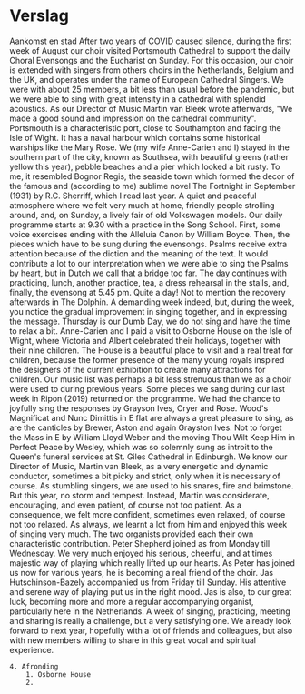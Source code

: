 # Verslag
Aankomst en stad
		After two years of COVID caused silence, during the first week of August our choir visited Portsmouth Cathedral to support the daily Choral Evensongs and the Eucharist on Sunday. For this occasion, our choir is extended with singers from others choirs in the Netherlands, Belgium and the UK, and operates under the name of European Cathedral Singers. We were with about 25 members, a bit less than usual before the pandemic, but we were able to sing with great intensity in a cathedral with splendid acoustics. As our Director of Music Martin van Bleek wrote afterwards, "We made a good sound and impression on the cathedral community".
		Portsmouth is a characteristic port, close to Southampton and facing the Isle of Wight. It has a naval harbour which contains some historical warships like the Mary Rose. We (my wife Anne-Carien and I) stayed in the southern part of the city, known as Southsea, with beautiful greens (rather yellow this year), pebble beaches and a pier which looked a bit rusty. To me, it resembled Bognor Regis, the seaside town which formed the decor of the famous and (according to me) sublime novel The Fortnight in September (1931) by R.C. Sherriff, which I read last year. A quiet and peaceful atmosphere where we felt very much at home, friendly people strolling around, and, on Sunday, a lively fair of old Volkswagen models. 
		Our daily programme starts at 9.30 with a practice in the Song School. First, some voice exercises ending with the Alleluia Canon by William Boyce. Then, the pieces which have to be sung during the evensongs. Psalms receive extra attention because of the diction and the meaning of the text. It would contribute a lot to our interpretation when we were able to sing the Psalms by heart, but in Dutch we call that a bridge too far. The day continues with practicing, lunch, another practice, tea, a dress rehearsal in the stalls, and, finally, the evensong at 5.45 pm. Quite a day! Not to mention the recovery afterwards in The Dolphin. A demanding week indeed, but, during the week, you notice the gradual improvement in singing together, and in expressing the message.
		Thursday is our Dumb Day, we do not sing and have the time to relax a bit. Anne-Carien and I paid a visit to Osborne House on the Isle of Wight, where Victoria and Albert celebrated their holidays, together with their nine children. The House is a beautiful place to visit and a real treat for children, because the former presence of the many young royals inspired the designers of the current exhibition to create many attractions for children. 
		Our music list was perhaps a bit less strenuous than we as a choir were used to during previous years. Some pieces we sang during our last week in Ripon (2019) returned on the programme. We had the chance to joyfully sing the responses by Grayson Ives, Cryer and Rose. Wood's Magnificat and Nunc Dimittis in E flat are always a great pleasure to sing, as are the canticles by Brewer, Aston and again Grayston Ives. Not to forget the Mass in E by William Lloyd Weber and the moving Thou Wilt Keep Him in Perfect Peace by Wesley, which was so solemnly sung as introit to the Queen's funeral services at St. Giles Cathedral in Edinburgh. 
		We know our Director of Music, Martin van Bleek, as a very energetic and dynamic conductor, sometimes a bit picky and strict, only when it is necessary of course. As stumbling singers, we are used to his snares, fire and brimstone. But this year, no storm and tempest. Instead, Martin was considerate, encouraging, and even patient, of course not too patient. As a consequence, we felt more confident, sometimes even relaxed, of course not too relaxed. As always, we learnt a lot from him and enjoyed this week of singing very much.
		The two organists provided each their own characteristic contribution. Peter Shepherd joined as from Monday till Wednesday. We very much enjoyed his serious, cheerful,  and at times majestic way of playing which really lifted up our hearts. As Peter has joined us now for various years, he is becoming a real friend of the choir.  Jas Hutschinson-Bazely accompanied us from Friday till Sunday. His attentive and serene way of playing put us in the right mood. Jas is also, to our great luck, becoming more and more a regular accompanying organist, particularly here in the Netherlands. 
		A week of singing, practicing, meeting and sharing is really a challenge, but a very satisfying one. We already look forward to next year, hopefully with a lot of friends and colleagues, but also with new members willing to share in this great vocal and spiritual experience.

	4. Afronding
		1. Osborne House
		2. 